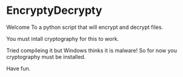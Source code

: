 # EncryptyDecrypty
 Welcome To a python script that will encrypt and decrypt files.

 You must intall cryptography for this to work.

 Tried compileing it but Windows thinks it is malware! So for now you cryptography must be installed.

 Have fun.
